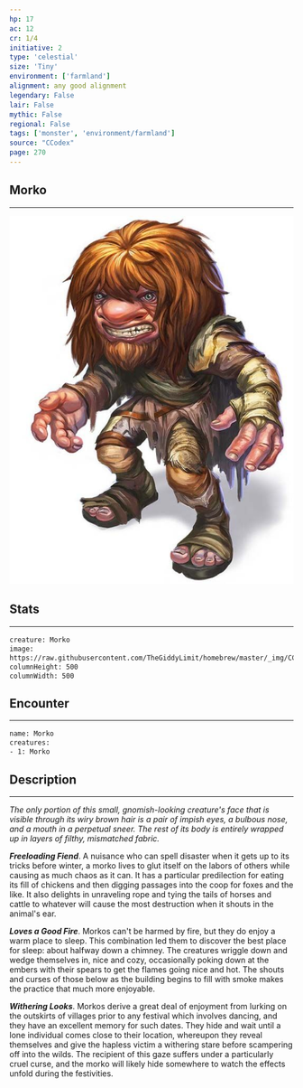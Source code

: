```yaml
---
hp: 17
ac: 12
cr: 1/4
initiative: 2
type: 'celestial'    
size: 'Tiny'
environment: ['farmland']
alignment: any good alignment
legendary: False
lair: False
mythic: False
regional: False
tags: ['monster', 'environment/farmland']
source: "CCodex"
page: 270
---
```


## Morko
---

![|600](https://raw.githubusercontent.com/TheGiddyLimit/homebrew/master/_img/CCodex/Morko.jpg)

## Stats
---

```statblock
creature: Morko
image: https://raw.githubusercontent.com/TheGiddyLimit/homebrew/master/_img/CCodex/morko_token.png
columnHeight: 500
columnWidth: 500
```

## Encounter
---

```encounter-table
name: Morko
creatures:
- 1: Morko
```

## Description
---
_The only portion of this small, gnomish-looking creature's face that is visible through its wiry brown hair is a pair of impish eyes, a bulbous nose, and a mouth in a perpetual sneer. The rest of its body is entirely wrapped up in layers of filthy, mismatched fabric._

**_Freeloading Fiend_**. A nuisance who can spell disaster when it gets up to its tricks before winter, a morko lives to glut itself on the labors of others while causing as much chaos as it can. It has a particular predilection for eating its fill of chickens and then digging passages into the coop for foxes and the like. It also delights in unraveling rope and tying the tails of horses and cattle to whatever will cause the most destruction when it shouts in the animal's ear.

**_Loves a Good Fire_**. Morkos can't be harmed by fire, but they do enjoy a warm place to sleep. This combination led them to discover the best place for sleep: about halfway down a chimney. The creatures wriggle down and wedge themselves in, nice and cozy, occasionally poking down at the embers with their spears to get the flames going nice and hot. The shouts and curses of those below as the building begins to fill with smoke makes the practice that much more enjoyable.

**_Withering Looks_**. Morkos derive a great deal of enjoyment from lurking on the outskirts of villages prior to any festival which involves dancing, and they have an excellent memory for such dates. They hide and wait until a lone individual comes close to their location, whereupon they reveal themselves and give the hapless victim a withering stare before scampering off into the wilds. The recipient of this gaze suffers under a particularly cruel curse, and the morko will likely hide somewhere to watch the effects unfold during the festivities.






